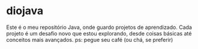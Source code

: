 # diojava
 Este é o meu repositório Java, onde guardo projetos de aprendizado. Cada projeto é um desafio novo que estou explorando, desde coisas básicas até conceitos mais avançados. 
 ps: pegue seu café (ou chá, se preferir)